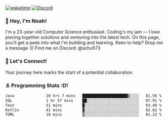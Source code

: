 [![wakatime](https://wakatime.com/badge/user/018b5c7c-fde2-4105-aa96-f5c758abb0a2.svg)](https://wakatime.com/@018b5c7c-fde2-4105-aa96-f5c758abb0a2)
[![Discord](https://img.shields.io/badge/Discord-5865F2?style=flat&logo=discord&logoColor=white)](https://discord.gg/eAW8AGXaGu)



### 👋 Hey, I'm Noah!
I'm a 23-year-old Computer Science enthusiast. Coding's my jam — I love piecing together solutions and venturing into the latest tech. On this page, you'll get a peek into what I'm building and learning. Keen to help? Drop me a message :D 
Find me on Discord: @schufi73

### 🤝 Let's Connect!
Your journey here marks the start of a potential collaboration.

### ⚓ Programming Stats :D!
<!--START_SECTION:waka-->

```txt
Java              20 hrs 7 mins   ████████████████████▒░░░░   81.56 %
SQL               1 hr 57 mins    ██░░░░░░░░░░░░░░░░░░░░░░░   07.91 %
Text              51 mins         █░░░░░░░░░░░░░░░░░░░░░░░░   03.49 %
Kotlin            41 mins         ▓░░░░░░░░░░░░░░░░░░░░░░░░   02.82 %
TOML              18 mins         ▒░░░░░░░░░░░░░░░░░░░░░░░░   01.22 %
```

<!--END_SECTION:waka-->
